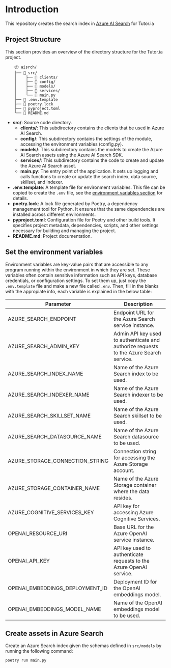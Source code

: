 # Introduction

This repository creates the search index in [Azure AI Search](https://learn.microsoft.com/en-us/azure/search/search-what-is-azure-search) for Tutor.ia

## Project Structure

This section provides an overview of the directory structure for the Tutor.ia project.

```
    📦 aisrch/
    ├── 📂 src/
    │    ├── 📂 clients/
    │    ├── 📂 config/
    │    ├── 📂 models/
    │    ├── 📂 services/
    │    └── 📄 main.py
    ├── 📄 .env.template
    ├── 📄 poetry.lock
    ├── 📄 pyproject.toml
    └── 📄 README.md
```

- **src/**: Source code directory.
    - **clients/**: This subdirectory contains the clients that be used in Azure AI Search.
    - **config/**: This subdirectory contains the settings of the module, accessing the environment variables (config.py).
    - **models/**: This subdirectory contains the models to create the Azure AI Search assets using the Azure AI Search SDK.
    - **services/**: This subdirectory contains the code to create and update the Azure AI Search asset.
    - **main.py**: The entry point of the application. It sets up logging and calls functions to create or update the search index, data source, skillset, and indexer.
- **.env.template**: A template file for environment variables. This file can be copied to create the `.env` file, see the [environment variables section](#set-the-environment-variables) for details.
- **poetry.lock**: A lock file generated by Poetry, a dependency management tool for Python. It ensures that the same dependencies are installed across different environments.
- **pyproject.toml**: Configuration file for Poetry and other build tools. It specifies project metadata, dependencies, scripts, and other settings necessary for building and managing the project.
- **README.md**: Project documentation.

## Set the environment variables

Environment variables are key-value pairs that are accessible to any program running within the environment in which they are set. These variables often contain sensitive information such as API keys, database credentials, or configuration settings. To set them up, just copy the `.env.template` file and make a new file called `.env`. Then, fill in the blanks with the appropiate info, each variable is explained in the below table:

| **Parameter**                               | **Description**                                                                                            |
|---------------------------------------------|------------------------------------------------------------------------------------------------------------|
| AZURE_SEARCH_ENDPOINT                       | Endpoint URL for the Azure Search service instance.                                                        |
| AZURE_SEARCH_ADMIN_KEY                      | Admin API key used to authenticate and authorize requests to the Azure Search service.                     |
| AZURE_SEARCH_INDEX_NAME                     | Name of the Azure Search index to be used.                                                                 |
| AZURE_SEARCH_INDEXER_NAME                   | Name of the Azure Search indexer to be used.                                                               |
| AZURE_SEARCH_SKILLSET_NAME                  | Name of the Azure Search skillset to be used.                                                              |
| AZURE_SEARCH_DATASOURCE_NAME                | Name of the Azure Search datasource to be used.                                                            |
| AZURE_STORAGE_CONNECTION_STRING             | Connection string for accessing the Azure Storage account.                                                 |
| AZURE_STORAGE_CONTAINER_NAME                | Name of the Azure Storage container where the data resides.                                                |
| AZURE_COGNITIVE_SERVICES_KEY                | API key for accessing Azure Cognitive Services.                                                            |
| OPENAI_RESOURCE_URI                         | Base URL for the Azure OpenAI service instance.                                                            |
| OPENAI_API_KEY                              | API key used to authenticate requests to the Azure OpenAI service.                                          |
| OPENAI_EMBEDDINGS_DEPLOYMENT_ID             | Deployment ID for the OpenAI embeddings model.                                                             |
| OPENAI_EMBEDDINGS_MODEL_NAME                | Name of the OpenAI embeddings model to be used.                                                            |


## Create assets in Azure Search

Create an Azure Search index given the schemas defined in `src/models` by running the following command:
```bash
poetry run main.py
```